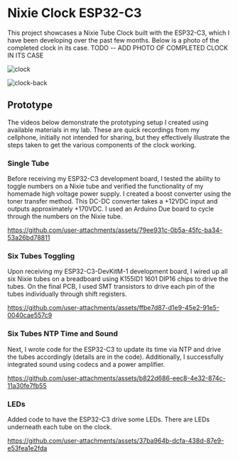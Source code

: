 # Nixie Clock ESP32-C3

This project showcases a Nixie Tube Clock built with the ESP32-C3, which I have been developing over the past few months. Below is a photo of the completed clock in its case.
TODO -- ADD PHOTO OF COMPLETED CLOCK IN ITS CASE

![clock](https://github.com/user-attachments/assets/ce624f02-e655-42a6-9b03-0ae97f553ffc)

![clock-back](https://github.com/user-attachments/assets/b2c6a7f0-005e-44f2-92e9-5081ccc9c044)

## Prototype

The videos below demonstrate the prototyping setup I created using available materials in my lab. These are quick recordings from my cellphone, initially not intended for sharing, but they effectively illustrate the steps taken to get the various components of the clock working.

### Single Tube

Before receiving my ESP32-C3 development board, I tested the ability to toggle numbers on a Nixie tube and verified the functionality of my homemade high voltage power supply. I created a boost converter using the toner transfer method. This DC-DC converter takes a +12VDC input and outputs approximately +170VDC. I used an Arduino Due board to cycle through the numbers on the Nixie tube.

https://github.com/user-attachments/assets/79ee931c-0b5a-45fc-ba34-53a26bd78811

### Six Tubes Toggling

Upon receiving my ESP32-C3-DevKitM-1 development board, I wired up all six Nixie tubes on a breadboard using K155ID1 1601 DIP16 chips to drive the tubes. On the final PCB, I used SMT transistors to drive each pin of the tubes individually through shift registers.

https://github.com/user-attachments/assets/ffbe7d87-d1e9-45e2-91e5-0040cae557c9

### Six Tubes NTP Time and Sound

Next, I wrote code for the ESP32-C3 to update its time via NTP and drive the tubes accordingly (details are in the code). Additionally, I successfully integrated sound using codecs and a power amplifier.

https://github.com/user-attachments/assets/b822d686-eec8-4e32-874c-11a30fe7fb55

### LEDs

Added code to have the ESP32-C3 drive some LEDs.  There are LEDs underneath each tube on the clock.

https://github.com/user-attachments/assets/37ba964b-dcfa-438d-87e9-e53fea1e2fda

